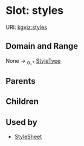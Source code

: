 
# Slot: styles




URI: [kgviz:styles](https://w3id.org/kgviz/styles)


## Domain and Range

None &#8594;  <sub>0..\*</sub> [StyleType](StyleType.md)

## Parents


## Children


## Used by

 * [StyleSheet](StyleSheet.md)
